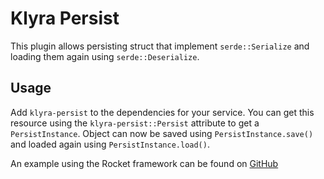 # Klyra Persist

This plugin allows persisting struct that implement `serde::Serialize` and loading them again using `serde::Deserialize`.

## Usage

Add `klyra-persist` to the dependencies for your service. You can get this resource using the `klyra-persist::Persist` attribute to get a `PersistInstance`. Object can now be saved using `PersistInstance.save()` and loaded again using `PersistInstance.load()`.

An example using the Rocket framework can be found on [GitHub](https://github.com/klyra-hq/examples/tree/main/rocket/persist)
